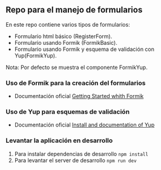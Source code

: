 ## Repo para el manejo de formularios

En este repo contiene varios tipos de formularios:

- Formulario html básico (RegisterForm).
- Formulario usando Formik (FormikBasic).
- Formulario usando Formik y esquema de validación con Yup(FormikYup).

Nota: Por defecto se muestra el componente FormikYup.


### Uso de Formik para la creación del formularios

- Documentación oficial [Getting Started whith Formik](https://formik.org/docs/overview)


### Uso de Yup para esquemas de validación

- Documentación oficial [Install and documentation of Yup](https://www.npmjs.com/package/yup)
  

### Levantar la aplicación en desarrollo
1. Para instalar dependencias de desarrollo ```npm install```
2. Para levantar el server de desarrollo ```npm run dev``` 